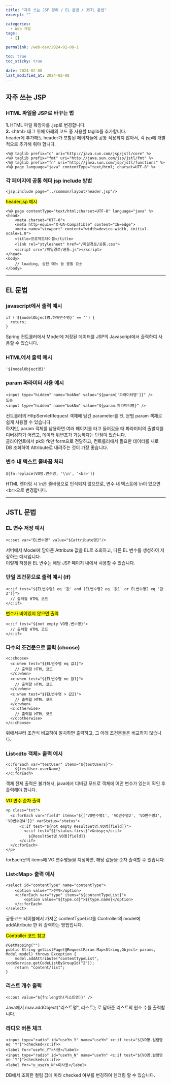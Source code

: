 ```yaml
---
title: "자주 쓰는 JSP 정리 / EL 문법 / JSTL 문법"
excerpt: ""

categories:
  - Web 개발
tags:
  - []

permalink: /web-dev/2024-02-08-1

toc: true
toc_sticky: true
 
date: 2024-02-08
last_modified_at: 2024-02-08
---
```


## 자주 쓰는 JSP

### HTML 파일을 JSP로 바꾸는 법
<strong>1. </strong>HTML 파일 확장자를 .jsp로 변경합니다.  
<strong>2. </strong>\<html> 태그 위에 아래의 코드 중 사용할 taglib를 추가합니다.  
header에 추가해도 header가 포함된 페이지들에 공통 적용되지 않아서, 각 jsp에 개별적으로 추가해 줘야 합니다.
```
<%@ taglib prefix="c" uri="http://java.sun.com/jsp/jstl/core" %>
<%@ taglib prefix="fmt" uri="http://java.sun.com/jsp/jstl/fmt" %>
<%@ taglib prefix="fn" uri="http://java.sun.com/jsp/jstl/functions" %>
<%@ page language="java" contentType="text/html; charset=UTF-8" %>
```

### 각 페이지에 공통 헤더 jsp include 방법
```
<jsp:include page="../common/layout/header.jsp"/>
```

<mark>header.jsp 예시</mark>
```
<%@ page contentType="text/html;charset=UTF-8" language="java" %>
<head>
    <meta charset="UTF-8">
    <meta http-equiv="X-UA-Compatible" content="IE=edge">
    <meta name="viewport" content="width=device-width, initial-scale=1.0">
    <title>프로젝트타이틀</title>
    <link rel="stylesheet" href="/파일경로/공통.css">
    <script src="/파일경로/공통.js"></script>
</head>
<body>
	// loading, 상단 메뉴 등 공통 요소
</body>
```

---

## EL 문법

### javascript에서 출력 예시
```
if ('${modelObject명.하위변수명}' == '') {
  return;
}
```
Spring 컨트롤러에서 Model에 저장된 데이터를 JSP의 Javascript에서 출력하여 사용할 수 있습니다.

### HTML에서 출력 예시
```
'${modelObject명}'
```

### param 파라미터 사용 예시
```
<input type="hidden" name="bokNm" value="${param['파라미터명']}" />
또는
<input type="hidden" name="bokNm" value="${param.파라미터명}" />
```
컨트롤러의 HttpServletRequest 객체에 담긴 parameter를 EL 문법 param 객체로 쉽게 사용할 수 있습니다.  
하지만, param 객체를 남용하면 여러 페이지를 타고 들어갔을 때 파라미터의 출발지를 디버깅하기 어렵고, 데이터 위변조가 가능하다는 단점이 있습니다.  
클라이언트에서 pk와 fk만 form으로 전달하고, 컨트롤러에서 필요한 데이터를 새로 DB 조회하여 Attribute로 내려주는 것이 가장 좋습니다.

### 변수 내 텍스트 줄바꿈 처리
```
${fn:replace(VO명.변수명, '\\n', '<br>')}
```
HTML 렌더링 시 \n은 줄바꿈으로 인식되지 않으므로, 변수 내 텍스트에 \n이 있으면 \<br>으로 변경합니다.

---

## JSTL 문법

### EL 변수 저장 예시
```
<c:set var="EL변수명" value="${attribute명}"/>
```
서버에서 Model에 담아준 Attribute 값을 EL로 조회하고, 다른 EL 변수를 생성하여 저장하는 예시입니다.  
이렇게 저장된 EL 변수는 해당 JSP 페이지 내에서 사용할 수 있습니다.

### 단일 조건문으로 출력 예시 (if)
```
<c:if test="${EL변수명1 eq '값' and (EL변수명2 eq '값1' or EL변수명2 eq '값2')}">
  // 출력할 HTML 코드
</c:if>
```

<mark>변수가 비어있지 않으면 출력</mark>
```
<c:if test="${not empty VO명.변수명}">
  // 출력할 HTML 코드
</c:if>
```

### 다수의 조건문으로 출력 (choose)
```
<c:choose>
  <c:when test="${EL변수명 eq 값1}">
    // 출력할 HTML 코드
  </c:when>
  <c:when test="${EL변수명 ne 값1}">
    // 출력할 HTML 코드
  </c:when>
  <c:when test="${EL변수명 > 값2}">
    // 출력할 HTML 코드
  </c:when>
  <c:otherwise>
    // 출력할 HTML 코드
  </c:otherwise>
</c:choose>
```
위에서부터 조건식 비교하여 일치하면 출력하고, 그 아래 조건문들은 비교하지 않습니다.

### List\<dto 객체> 출력 예시
```
<c:forEach var="testUser" items="${testUsers}">
    ${testUser.userName}
</c:forEach>
```
객체 전체 출력은 불가해서, java에서 디버깅 모드로 객체에 어떤 변수가 있는지 확인 후 출력해야 합니다.

<mark>VO 변수 순차 출력</mark>
```
<p class="txt">
  <c:forEach var="field" items="${['VO변수명1', 'VO변수명2', 'VO변수명3', 'VO변수명4']}" varStatus="status">
      <c:if test="${not empty ResultSet명.VO명[field]}">
        <c:if test="${!status.first}">&nbsp;</c:if>
          ${ResultSet명.VO명[field]}
      </c:if>
  </c:forEach>
</p>
```
forEach문의 items에 VO 변수명들을 지정하면, 해당 값들을 순차 출력할 수 있습니다.

### List\<Map> 출력 예시
```
<select id="contentType" name="contentType">
    <option value="">전체</option>
    <c:forEach var="type" items="${contentTypeList}">
        <option value="${type.cd}">${type.name}</option>
    </c:forEach>
</select>
```
공통코드 테이블에서 가져온 contentTypeList를 Controller의 model에 addAttribute 한 뒤 출력하는 방법입니다.

<mark>Controller 코드 참고</mark>
```
@GetMapping("")
public String getListPage(@RequestParam Map<String,Object> params, Model model) throws Exception {
    model.addAttribute("contentTypeList", codeService.getCodeListByGroupId("2"));
    return "content/list";
}
```

### 리스트 개수 출력
```
<c:out value="${fn:length(리스트명)}" />
```
Java에서 mav.addObject("리스트명", 리스트); 로 담아준 리스트의 원소 수를 출력합니다.

### 라디오 버튼 체크
```
<input type="radio" id="useYn_Y" name="useYn" <c:if test="${VO명.컬렴명 eq 'Y'}">checked</c:if>>
<label for="useYn_Y">사용</label>
<input type="radio" id="useYn_N" name="useYn" <c:if test="${VO명.컬렴명 ne 'Y'}">checked</c:if>>
<label for="u_useYn_N">미사용</label>
```
DB에서 조회한 컬럼 값에 따라 checked 여부를 변경하여 렌더링 할 수 있습니다.